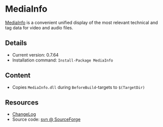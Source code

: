 MediaInfo
===

[MediaInfo] is a convenient unified display of the most relevant technical and tag data for video and audio files.

Details
---
  - Current version: 0.7.64
  - Installation command: ``Install-Package MediaInfo``

Content
---
  - Copies ``MediaInfo.dll`` during ``BeforeBuild``-targets to ``$(TargetDir)``

Resources
---
[MediaInfo]:  http://mediainfo.sourceforge.net/
[changelog]:  http://mediainfo.sourceforge.net/Log
[sourcecode]: http://sourceforge.net/p/mediainfo/code/
  - [ChangeLog]
  - Source code: [svn @ SourceForge][sourcecode]